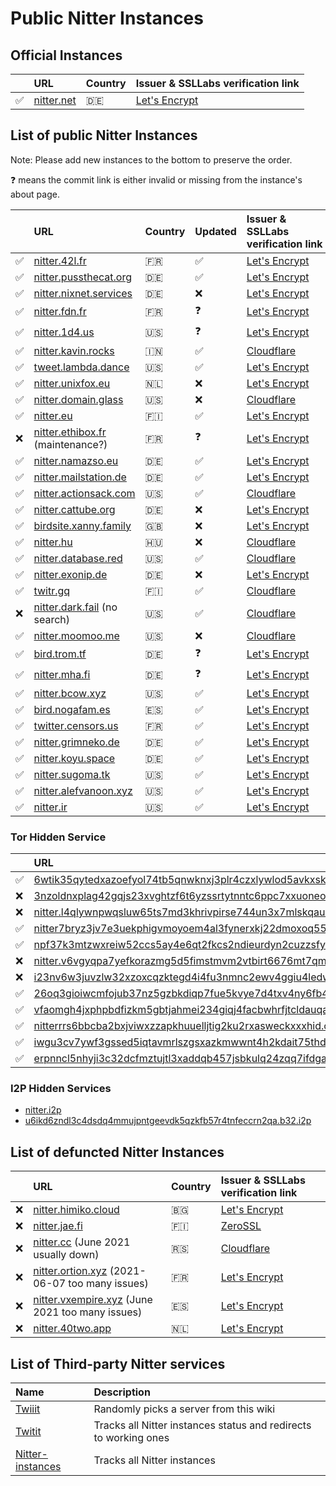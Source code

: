 # Public Nitter Instances

## Official Instances

|         | URL                               | Country | Issuer & SSLLabs verification&nbsp;link                                    |
| :------ | :-------------------------------- | :------ | :------------------------------------------------------------------------- |
| &#9989; | [nitter.net](https://nitter.net/) | 🇩🇪      | [Let's Encrypt](https://www.ssllabs.com/ssltest/analyze.html?d=nitter.net) |

## List of public Nitter Instances

Note: Please add new instances to the bottom to preserve the order.

<!--
- nitter.snopyta.org admin ask us to "hide it from the top, otherwise it might get as popular as invidious"
-->

❓ means the commit link is either invalid or missing from the instance's about page.

|     | URL                                                           | Country    | Updated | Issuer & SSLLabs verification&nbsp;link                                                |
| :-- | :------------------------------------------------------------ | :--------- | :------ | :------------------------------------------------------------------------------------- |
| ✅  | [nitter.42l.fr](https://nitter.42l.fr/)                       | 🇫🇷       | ✅      | [Let's Encrypt](https://www.ssllabs.com/ssltest/analyze.html?d=nitter.42l.fr)          |
| ✅  | [nitter.pussthecat.org](https://nitter.pussthecat.org)        | 🇩🇪       | ✅      | [Let's Encrypt](https://www.ssllabs.com/ssltest/analyze.html?d=nitter.pussthecat.org)  |
| ✅  | [nitter.nixnet.services](https://nitter.nixnet.services/)     | 🇩🇪       | ❌      | [Let's Encrypt](https://www.ssllabs.com/ssltest/analyze.html?d=nitter.nixnet.services) |
| ✅  | [nitter.fdn.fr](https://nitter.fdn.fr/)                       | 🇫🇷       | ❓      | [Let's Encrypt](https://www.ssllabs.com/ssltest/analyze.html?d=nitter.fdn.fr)          |
| ✅  | [nitter.1d4.us](https://nitter.1d4.us/)                       | 🇺🇸       | ❓      | [Let's Encrypt](https://www.ssllabs.com/ssltest/analyze.html?d=nitter.1d4.us)          |
| ✅  | [nitter.kavin.rocks](https://nitter.kavin.rocks)              | 🇮🇳       | ✅      | [Cloudflare](https://www.ssllabs.com/ssltest/analyze.html?d=nitter.kavin.rocks)        |
| ✅  | [tweet.lambda.dance](https://tweet.lambda.dance)              | 🇺🇸       | ✅      | [Let's Encrypt](https://www.ssllabs.com/ssltest/analyze.html?d=tweet.lambda.dance)               |
| ✅  | [nitter.unixfox.eu](https://nitter.unixfox.eu)                | 🇳🇱       | ❌      | [Let's Encrypt](https://www.ssllabs.com/ssltest/analyze.html?d=nitter.unixfox.eu)      |
| ✅  | [nitter.domain.glass](https://nitter.domain.glass)            | 🇺🇸       | ❌      | [Cloudflare](https://www.ssllabs.com/ssltest/analyze.html?d=nitter.domain.glass)       |
| ✅  | [nitter.eu](https://nitter.eu)                                | 🇫🇮       | ✅      | [Let's Encrypt](https://www.ssllabs.com/ssltest/analyze.html?d=nitter.eu)              |
| ❌  | [nitter.ethibox.fr](https://nitter.ethibox.fr) (maintenance?) | 🇫🇷       | ❓      | [Let's Encrypt](https://www.ssllabs.com/ssltest/analyze.html?d=nitter.ethibox.fr)   |
| ✅  | [nitter.namazso.eu](https://nitter.namazso.eu)                | 🇩🇪       | ✅      | [Let's Encrypt](https://www.ssllabs.com/ssltest/analyze.html?d=nitter.namazso.eu)      |
| ✅  | [nitter.mailstation.de](https://nitter.mailstation.de)        | 🇩🇪       | ✅      | [Let's Encrypt](https://www.ssllabs.com/ssltest/analyze.html?d=nitter.mailstation.de)  |
| ✅  | [nitter.actionsack.com](https://nitter.actionsack.com)        | 🇺🇸       | ✅      | [Cloudflare](https://www.ssllabs.com/ssltest/analyze.html?d=nitter.actionsack.com)     |
| ✅  | [nitter.cattube.org](https://nitter.cattube.org/)             | 🇩🇪       | ❌      | [Let's Encrypt](https://www.ssllabs.com/ssltest/analyze.html?d=nitter.cattube.org)     |
| ✅  | [birdsite.xanny.family](https://birdsite.xanny.family)        | 🇬🇧       | ❌      | [Let's Encrypt](https://www.ssllabs.com/ssltest/analyze.html?d=birdsite.xanny.family)  |
| ✅  | [nitter.hu](https://nitter.hu)                                | 🇭🇺       | ❌      | [Cloudflare](https://www.ssllabs.com/ssltest/analyze.html?d=nitter.hu)                 |
| ✅  | [nitter.database.red](https://nitter.database.red)            | 🇺🇸       | ✅      | [Cloudflare](https://www.ssllabs.com/ssltest/analyze.html?d=nitter.database.red)       |
| ✅  | [nitter.exonip.de](https://nitter.exonip.de/)                 | 🇩🇪       | ❌      | [Let's Encrypt](https://www.ssllabs.com/ssltest/analyze.html?d=nitter.exonip.de)       |
| ✅  | [twitr.gq](https://twitr.gq/)                                 | 🇫🇮       | ✅      | [Cloudflare](https://www.ssllabs.com/ssltest/analyze.html?d=twitr.gq)                  |
| ❌  | [nitter.dark.fail](https://nitter.dark.fail) (no search)      | 🇺🇸       | ✅      | [Cloudflare](https://www.ssllabs.com/ssltest/analyze.html?d=nitter.dark.fail)          |
| ✅  | [nitter.moomoo.me](https://nitter.moomoo.me)                  | 🇺🇸       | ❌      | [Cloudflare](https://www.ssllabs.com/ssltest/analyze.html?d=nitter.moomoo.me)          |
| ✅  | [bird.trom.tf](https://bird.trom.tf/)                         | 🇩🇪       | ❓      | [Let's Encrypt](https://www.ssllabs.com/ssltest/analyze.html?d=bird.trom.tf)      |
| ✅  | [nitter.mha.fi](https://nitter.mha.fi)                        | 🇩🇪       | ❓      | [Let's Encrypt](https://www.ssllabs.com/ssltest/analyze.html?d=nitter.mha.fi)      |
| ✅  | [nitter.bcow.xyz](https://nitter.bcow.xyz)                    | 🇺🇸       | ✅      | [Let's Encrypt](https://www.ssllabs.com/ssltest/analyze.html?d=nitter.bcow.xyz)      |
| ✅  | [bird.nogafam.es](https://bird.nogafam.es)                    | 🇪🇸       | ✅      | [Let's Encrypt](https://www.ssllabs.com/ssltest/analyze.html?d=bird.nogafam.es)      |
| ✅  | [twitter.censors.us](https://twitter.censors.us)              | 🇫🇷       | ✅      | [Let's Encrypt](https://www.ssllabs.com/ssltest/analyze.html?d=twitter.censors.us)      |
| ✅  | [nitter.grimneko.de](https://nitter.grimneko.de)              | 🇩🇪       | ✅      | [Let's Encrypt](https://www.ssllabs.com/ssltest/analyze.html?d=nitter.grimneko.de)      |
| ✅ | [nitter.koyu.space](https://nitter.koyu.space/)                | 🇩🇪       | ✅      | [Let's Encrypt](https://www.ssllabs.com/ssltest/analyze.html?d=nitter.koyu.space)   |
| ✅ | [nitter.sugoma.tk](https://nitter.sugoma.tk/)                | 🇺🇸       | ✅      | [Let's Encrypt](https://www.ssllabs.com/ssltest/analyze.html?d=nitter.sugoma.tk)   |
| ✅ | [nitter.alefvanoon.xyz](https://nitter.alefvanoon.xyz/)                | 🇺🇸       | ✅      | [Let's Encrypt](https://www.ssllabs.com/ssltest/analyze.html?d=nitter.alefvanoon.xyz)   |
| ✅ | [nitter.ir](https://nitter.ir/)                | 🇺🇸       | ✅      | [Let's Encrypt](https://www.ssllabs.com/ssltest/analyze.html?d=nitter.ir)   |

### Tor Hidden Service

|     | URL                                                                                                                                                    |
| :-- | :----------------------------------------------------------------------------------------------------------------------------------------------------- |
| ✅  | [6wtik35qytedxazoefyol74tb5qnwknxj3plr4czxlywlod5avkxskyd.onion](http://6wtik35qytedxazoefyol74tb5qnwknxj3plr4czxlywlod5avkxskyd.onion/)               |
| ❌  | [3nzoldnxplag42gqjs23xvghtzf6t6yzssrtytnntc6ppc7xxuoneoad.onion](http://3nzoldnxplag42gqjs23xvghtzf6t6yzssrtytnntc6ppc7xxuoneoad.onion/)               |
| ❌  | [nitter.l4qlywnpwqsluw65ts7md3khrivpirse744un3x7mlskqauz5pyuzgqd.onion](http://nitter.l4qlywnpwqsluw65ts7md3khrivpirse744un3x7mlskqauz5pyuzgqd.onion/) |
| ✅  | [nitter7bryz3jv7e3uekphigvmoyoem4al3fynerxkj22dmoxoq553qd.onion](http://nitter7bryz3jv7e3uekphigvmoyoem4al3fynerxkj22dmoxoq553qd.onion/)               |
| ✅  | [npf37k3mtzwxreiw52ccs5ay4e6qt2fkcs2ndieurdyn2cuzzsfyfvid.onion](http://npf37k3mtzwxreiw52ccs5ay4e6qt2fkcs2ndieurdyn2cuzzsfyfvid.onion/)               |
| ❌  | [nitter.v6vgyqpa7yefkorazmg5d5fimstmvm2vtbirt6676mt7qmllrcnwycqd.onion](http://nitter.v6vgyqpa7yefkorazmg5d5fimstmvm2vtbirt6676mt7qmllrcnwycqd.onion/) |
| ❌  | [i23nv6w3juvzlw32xzoxcqzktegd4i4fu3nmnc2ewv4ggiu4ledwklad.onion](http://i23nv6w3juvzlw32xzoxcqzktegd4i4fu3nmnc2ewv4ggiu4ledwklad.onion/)               |
| ✅  | [26oq3gioiwcmfojub37nz5gzbkdiqp7fue5kvye7d4txv4ny6fb4wwid.onion](http://26oq3gioiwcmfojub37nz5gzbkdiqp7fue5kvye7d4txv4ny6fb4wwid.onion/)               |
| ✅  | [vfaomgh4jxphpbdfizkm5gbtjahmei234giqj4facbwhrfjtcldauqad.onion](http://vfaomgh4jxphpbdfizkm5gbtjahmei234giqj4facbwhrfjtcldauqad.onion/)               |
| ✅  | [nitterrrs6bbcba2bxjviwxzzapkhuuelljtig2ku2rxasweckxxxhid.onion](http://nitterrrs6bbcba2bxjviwxzzapkhuuelljtig2ku2rxasweckxxxhid.onion/)               |
| ✅  | [iwgu3cv7ywf3gssed5iqtavmrlszgsxazkmwwnt4h2kdait75thdyrqd.onion](http://iwgu3cv7ywf3gssed5iqtavmrlszgsxazkmwwnt4h2kdait75thdyrqd.onion/)               |
| ✅  | [erpnncl5nhyji3c32dcfmztujtl3xaddqb457jsbkulq24zqq7ifdgad.onion](http://erpnncl5nhyji3c32dcfmztujtl3xaddqb457jsbkulq24zqq7ifdgad.onion/)               |

### I2P Hidden Services

-   [nitter.i2p](http://axd6uavsstsrvstva4mzlzh4ct76rc6zdug3nxdgeitrzczhzf4q.b32.i2p/)
-   [u6ikd6zndl3c4dsdq4mmujpntgeevdk5qzkfb57r4tnfeccrn2qa.b32.i2p](http://u6ikd6zndl3c4dsdq4mmujpntgeevdk5qzkfb57r4tnfeccrn2qa.b32.i2p/)

## List of defuncted Nitter Instances

|    | URL                                                                            | Country | Issuer & SSLLabs verification&nbsp;link                                             |
| :- | :----------------------------------------------------------------------------- | :------ | :---------------------------------------------------------------------------------- |
| ❌ | [nitter.himiko.cloud](https://nitter.himiko.cloud)                             | 🇧🇬    | [Let's Encrypt](https://www.ssllabs.com/ssltest/analyze.html?d=nitter.himiko.cloud) |
| ❌ | [nitter.jae.fi](https://nitter.jae.fi)                                         | 🇫🇮    | [ZeroSSL](https://www.ssllabs.com/ssltest/analyze.html?d=nitter.jae.fi)             |
| ❌ | [nitter.cc](https://nitter.cc) (June 2021 usually down)                        | 🇷🇸    | [Cloudflare](https://www.ssllabs.com/ssltest/analyze.html?d=nitter.cc)              |
| ❌ | [nitter.ortion.xyz](https://nitter.ortion.xyz/) (2021-06-07 too many issues)   | 🇫🇷    | [Let's Encrypt](https://www.ssllabs.com/ssltest/analyze.html?d=nitter.ortion.xyz)   |
| ❌ | [nitter.vxempire.xyz](https://nitter.vxempire.xyz) (June 2021 too many issues) | 🇪🇸    | [Let's Encrypt](https://www.ssllabs.com/ssltest/analyze.html?d=nitter.vxempire.xyz) |
| ❌ | [nitter.40two.app](https://nitter.40two.app)                                   | 🇳🇱    | [Let's Encrypt](https://www.ssllabs.com/ssltest/analyze.html?d=nitter.40two.app)    |

## List of Third-party Nitter services

| Name                                                          | Description                                                      |
| :------------------------------------------------------------ | :--------------------------------------------------------------- |
| [Twiiit](https://twiiit.com)                                  | Randomly picks a server from this wiki                           |
| [Twitit](https://twitit.gq)                                   | Tracks all Nitter instances status and redirects to working ones |
| [Nitter-instances](https://github.com/xnaas/nitter-instances) | Tracks all Nitter instances                                      |
